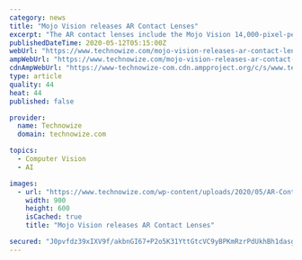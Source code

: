 ```yaml
---
category: news
title: "Mojo Vision releases AR Contact Lenses"
excerpt: "The AR contact lenses include the Mojo Vision 14,000-pixel-per-inch (PPI) display, which delivers a pixel density of over 200 million PPI, making it the smallest, densest display ever designed for dyn"
publishedDateTime: 2020-05-12T05:15:00Z
webUrl: "https://www.technowize.com/mojo-vision-releases-ar-contact-lenses/"
ampWebUrl: "https://www.technowize.com/mojo-vision-releases-ar-contact-lenses/amp/"
cdnAmpWebUrl: "https://www-technowize-com.cdn.ampproject.org/c/s/www.technowize.com/mojo-vision-releases-ar-contact-lenses/amp/"
type: article
quality: 44
heat: 44
published: false

provider:
  name: Technowize
  domain: technowize.com

topics:
  - Computer Vision
  - AI

images:
  - url: "https://www.technowize.com/wp-content/uploads/2020/05/AR-Contact-Lenses.jpg"
    width: 900
    height: 600
    isCached: true
    title: "Mojo Vision releases AR Contact Lenses"

secured: "J0pvfdz39xIXV9f/akbnGI67+P2o5K31YttGtcVC9yBPKmRzrPdUkhBh1dasgJigAAk9RmHMOpWp4Amoh1ovdPAyC5v51x8x7M2YfeTfD7Vl7lyAQLjPhDQ60IW/fVdqRdnWFmnIBz1CFHFxpR2l4CodoUYL7U+TVKS60IbCYrXCD94B8cdqUEuv4gUmS4mTTOGu/QF88VICQlvpnRGr3S7RV8vjv1YQgY8ken+9hFwRohA/G20EXxcChRIWcbWANAOMZ2RR8ur3dXgqwcHjdaArV17mBRmOyLFArnJwoIT7DZysnc+j+EHoECRmwR0xfZdMys8IxEh30QMQjh0gVOx/KvMIaa2Xx1biTTS3HYops0wrFloKiPbEj2qIzJjWU2XcQYRucso2yp/1Nun4bMSjfb8/p5WYyr+BnzDYjSgHmrhRbwFAJ/tdJcwEOHW4UWBuDhUAEoi7yY6k2MnKrkAIf7s05jRQor8zjcKW9Ao=;xsvzHI/h2BdODjtUm5HH0A=="
---
```


